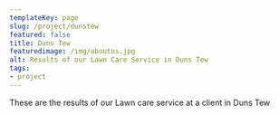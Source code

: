 ```yaml
---
templateKey: page
slug: /project/dunstew
featured: false
title: Duns Tew
featuredimage: /img/aboutus.jpg
alt: Results of our Lawn Care Service in Duns Tew
tags:
- project
---
```

These are the results of our Lawn care service at a client in Duns Tew


